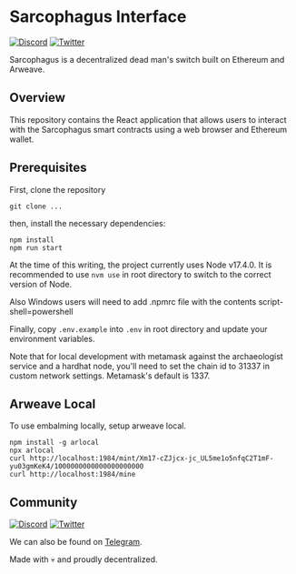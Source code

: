 # Sarcophagus Interface

[![Discord](https://img.shields.io/discord/753398645507883099?color=768AD4&label=discord)](https://discord.com/channels/753398645507883099/)
[![Twitter](https://img.shields.io/twitter/follow/sarcophagusio?style=social)](https://twitter.com/sarcophagusio)

Sarcophagus is a decentralized dead man's switch built on Ethereum and Arweave.

## Overview

This repository contains the React application that allows users to interact with the Sarcophagus smart contracts using a web browser and Ethereum wallet.

## Prerequisites

First, clone the repository

```
git clone ...
```

then, install the necessary dependencies:

```
npm install
npm run start
```

At the time of this writing, the project currently uses Node v17.4.0. It is recommended to use `nvm use` in root directory to switch to the correct version of Node.

Also Windows users will need to add .npmrc file with the contents script-shell=powershell

Finally, copy `.env.example` into `.env` in root directory and update your environment variables.

Note that for local development with metamask against the archaeologist service and a hardhat node, you'll need to set the chain id to 31337 in custom network settings. Metamask's default is 1337.

## Arweave Local
To use embalming locally, setup arweave local.

```
npm install -g arlocal
npx arlocal
curl http://localhost:1984/mint/Xm17-cZJjcx-jc_UL5me1o5nfqC2T1mF-yu03gmKeK4/1000000000000000000000
curl http://localhost:1984/mine
```

## Community

[![Discord](https://img.shields.io/discord/753398645507883099?color=768AD4&label=discord)](https://discord.com/channels/753398645507883099/)
[![Twitter](https://img.shields.io/twitter/follow/sarcophagusio?style=social)](https://twitter.com/sarcophagusio)

We can also be found on [Telegram](https://t.me/sarcophagusio).

Made with :skull: and proudly decentralized.
